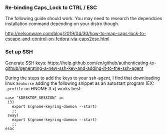 ### Re-binding Caps_Lock to CTRL / ESC
The following guide should work. You may need to research the dependcies installation command depending on your distro though.

http://nelsonware.com/blog/2019/04/30/how-to-map-caps-lock-to-escape-and-control-on-fedora-via-caps2esc.html

### Set up SSH

Generate SSH keys: https://help.github.com/en/github/authenticating-to-github/generating-a-new-ssh-key-and-adding-it-to-the-ssh-agent

During the steps to add the keys to your ssh-agent, I find that downloading linux `Seahorse` adding the following snippet as an autostart program (EX: `.profile` on HNOME 3.x) works best:
 ```
case "$DESKTOP_SESSION" in
  i3)
    export $(gnome-keyring-daemon --start)
    ;;
  sway)
    export $(gnome-keyring-daemon --start)
    ;;
esac
 ```
